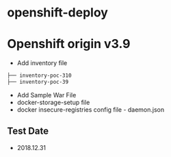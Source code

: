 # openshift-deploy

# Openshift origin v3.9
 - Add inventory file 
~~~bash
├── inventory-poc-310
├── inventory-poc-39
~~~
 - Add Sample War File
 - docker-storage-setup file
 - docker insecure-registries config file - daemon.json

## Test Date
 - 2018.12.31
